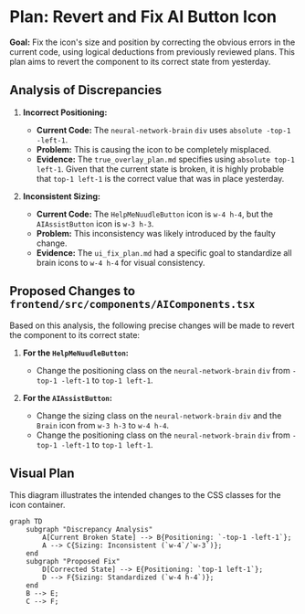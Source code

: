 # Plan: Revert and Fix AI Button Icon

**Goal:** Fix the icon's size and position by correcting the obvious errors in the current code, using logical deductions from previously reviewed plans. This plan aims to revert the component to its correct state from yesterday.

## Analysis of Discrepancies

1.  **Incorrect Positioning:**
    *   **Current Code:** The `neural-network-brain` `div` uses `absolute -top-1 -left-1`.
    *   **Problem:** This is causing the icon to be completely misplaced.
    *   **Evidence:** The `true_overlay_plan.md` specifies using `absolute top-1 left-1`. Given that the current state is broken, it is highly probable that `top-1 left-1` is the correct value that was in place yesterday.

2.  **Inconsistent Sizing:**
    *   **Current Code:** The `HelpMeNuudleButton` icon is `w-4 h-4`, but the `AIAssistButton` icon is `w-3 h-3`.
    *   **Problem:** This inconsistency was likely introduced by the faulty change.
    *   **Evidence:** The `ui_fix_plan.md` had a specific goal to standardize all brain icons to `w-4 h-4` for visual consistency.

## Proposed Changes to `frontend/src/components/AIComponents.tsx`

Based on this analysis, the following precise changes will be made to revert the component to its correct state:

1.  **For the `HelpMeNuudleButton`:**
    *   Change the positioning class on the `neural-network-brain` `div` from `-top-1 -left-1` to `top-1 left-1`.

2.  **For the `AIAssistButton`:**
    *   Change the sizing class on the `neural-network-brain` `div` and the `Brain` icon from `w-3 h-3` to `w-4 h-4`.
    *   Change the positioning class on the `neural-network-brain` `div` from `-top-1 -left-1` to `top-1 left-1`.

## Visual Plan

This diagram illustrates the intended changes to the CSS classes for the icon container.

```mermaid
graph TD
    subgraph "Discrepancy Analysis"
        A[Current Broken State] --> B{Positioning: `-top-1 -left-1`};
        A --> C{Sizing: Inconsistent (`w-4`/`w-3`)};
    end
    subgraph "Proposed Fix"
        D[Corrected State] --> E{Positioning: `top-1 left-1`};
        D --> F{Sizing: Standardized (`w-4 h-4`)};
    end
    B --> E;
    C --> F;